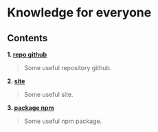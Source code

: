 # Knowledge for everyone
## Contents

**1. [repo github](src/useful-github.md)**
> Some useful repository github.

**2. [site](src/useful-site.md)**
> Some useful site.

**3. [package npm](src/useful-npm.md)**
> Some useful npm package.